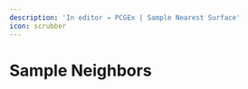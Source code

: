 ```yaml
---
description: 'In editor → PCGEx | Sample Nearest Surface'
icon: scrubber
---
```


# Sample Neighbors

